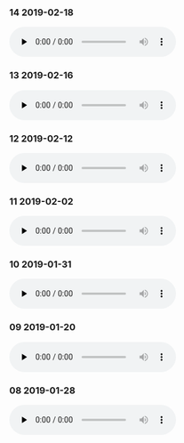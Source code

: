### 14 2019-02-18

<audio id="audio" controls="controls" preload="none">
    <source id="mp3" src="../../audio/self/14.m4a">
</audio>

### 13 2019-02-16

<audio id="audio" controls="controls" preload="none">
    <source id="mp3" src="../../audio/self/13.m4a">
</audio>

### 12 2019-02-12

<audio id="audio" controls="controls" preload="none">
    <source id="mp3" src="../../audio/self/12.m4a">
</audio>

### 11 2019-02-02

<audio id="audio" controls="controls" preload="none">
    <source id="mp3" src="../../audio/self/11.m4a">
</audio>

### 10 2019-01-31

<audio id="audio" controls="controls" preload="none">
    <source id="mp3" src="../../audio/self/10.m4a">
</audio>

### 09 2019-01-20

<audio id="audio" controls="controls" preload="none">
    <source id="mp3" src="../../audio/self/09.m4a">
</audio>

### 08 2019-01-28

<audio id="audio" controls="controls" preload="none">
    <source id="mp3" src="../../audio/self/08.m4a">
</audio>